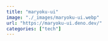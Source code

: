 ```yaml
---
title: "maryoku-ui"
image: "./_images/maryoku-ui.webp"
url: "https://maryoku-ui.deno.dev/"
categories: ["tech"]
---
```

